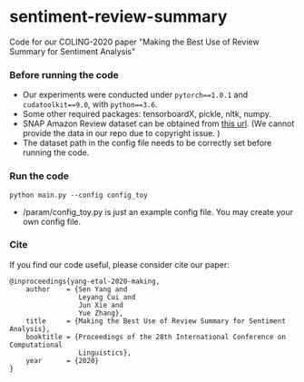 # sentiment-review-summary

Code for our COLING-2020 paper "Making the Best Use of Review Summary for Sentiment Analysis"

### Before running the code
- Our experiments were conducted under `pytorch==1.0.1` and `cudatoolkit==9.0`, with `python==3.6`. 
- Some other required packages: tensorboardX, pickle, nltk, numpy. 
- SNAP Amazon Review dataset can be obtained from [this url](http://snap.stanford.edu/data/web-Amazon.html). (We cannot provide the data in our repo due to copyright issue. )
- The dataset path in the config file needs to be correctly set before running the code. 

### Run the code
`python main.py --config config_toy`
- /param/config_toy.py is just an example config file. You may create your own config file. 

### Cite
If you find our code useful, please consider cite our paper: 
```
@inproceedings{yang-etal-2020-making,
    author    = {Sen Yang and
                 Leyang Cui and
                 Jun Xie and
                 Yue Zhang},
    title     = {Making the Best Use of Review Summary for Sentiment Analysis},
    booktitle = {Proceedings of the 28th International Conference on Computational
                 Linguistics},
    year      = {2020}
}
```
